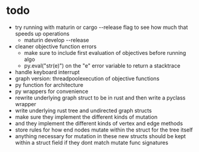 # todo

- try running with maturin or cargo --release flag to see how much that speeds up operations
  - maturin develop --release
- cleaner objective function errors
  - make sure to include first evaluation of objectives before running algo
  - py.eval("str(e)") on the "e" error variable to return a stacktrace
- handle keyboard interrupt
- graph version: threadpoolexecution of objective functions
- py function for architecture
- py wrappers for convenience
- rewrite underlying graph struct to be in rust and then write a pyclass wrapper
- write underlying rust tree and undirected graph structs
- make sure they implement the different kinds of mutation
- and they implement the different kinds of vertex and edge methods
- store rules for how end nodes mutate within the struct for the tree itself
- anything necessary for mutation in these new structs should be kept within a struct field if they dont match mutate func signatures
